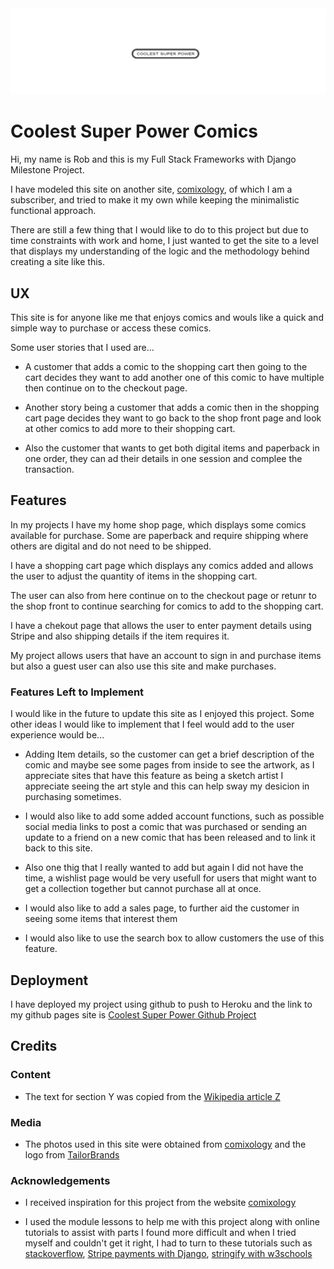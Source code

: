 <img src="./static/images/csplogo01.png" style="margin: 0;">

# Coolest Super Power Comics

Hi, my name is Rob and this is my Full Stack Frameworks with Django Milestone Project.

I have modeled this site on another site, [comixology](https://www.comixology.eu/), of which I am a subscriber, and tried to make it my own while keeping the minimalistic functional approach.

There are still a few thing that I would like to do to this project but due to time constraints with work and home, I just wanted to get the site to a level that displays my understanding of the logic and the methodology behind creating a site like this. 

## UX

This site is for anyone like me that enjoys comics and wouls like a quick and simple way to purchase or access these comics.

Some user stories that I used are...

- A customer that adds a comic to the shopping cart then going to the cart decides they want to add another one of this comic to have multiple then continue on to the checkout page.

- Another story being a customer that adds a comic then in the shopping cart page decides they want to go back to the shop front page and look at other comics to add more to their shopping cart.

- Also the customer that wants to get both digital items and paperback in one order, they can ad their details in one session and complee the transaction.

## Features
 
In my projects I have my home shop page, which displays some comics available for purchase. Some are paperback and require shipping where others are digital and do not need to be shipped.

I have a shopping cart page which displays any comics added and allows the user to adjust the quantity of items in the shopping cart.

The user can also from here continue on to the checkout page or retunr to the shop front to continue searching for comics to add to the shopping cart.

I have a chekout page that allows the user to enter payment details using Stripe and also shipping details if the item requires it.

My project allows users that have an account to sign in and purchase items but also a guest user can also use this site and make purchases.

### Features Left to Implement

I would like in the future to update this site as I enjoyed this project. Some other ideas I would like to implement that I feel would add to the user experience would be...

- Adding Item details, so the customer can get a brief description of the comic and maybe see some pages from inside to see the artwork, as I appreciate sites that have this feature as being a sketch artist I appreciate seeing the art style and this can help sway my desicion in purchasing sometimes.

- I would also like to add some added account functions, such as possible social media links to post a comic that was purchased or sending an update to a friend on a new comic that has been released and to link it back to this site.

- Also one thig that I really wanted to add but again I did not have the time, a wishlist page would be very usefull for users that might want to get a collection together but cannot purchase all at once. 

- I would also like to add a sales page, to further aid the customer in seeing some items that interest them

- I would also like to use the search box to allow customers the use of this feature.

## Deployment

I have deployed my project using github to push to Heroku and the link to my github pages site is [Coolest Super Power Github Project](https://1208kelly.github.io/Full_Stack_Frameworks_with_Django_Milestone_Project_1208/)


## Credits

### Content
- The text for section Y was copied from the [Wikipedia article Z](https://en.wikipedia.org/wiki/Z)

### Media
- The photos used in this site were obtained from [comixology](https://www.comixology.eu/) and the logo from [TailorBrands](https://www.tailorbrands.com)

### Acknowledgements

- I received inspiration for this project from the website [comixology](https://www.comixology.eu/)

- I used the module lessons to help me with this project along with online tutorials to assist with parts I found more difficult and when I tried myself and couldn't get it right, 
I had to turn to these tutorials such as [stackoverflow](https://stackoverflow.com/questions/34782493/difference-between-csrf-and-x-csrf-token), [Stripe payments with Django](https://www.youtube.com/watch?v=oZwyA9lUwRk&ab_channel=DennisIvy),
[stringify with w3schools](https://www.w3schools.com/js/js_json_stringify.asp)
